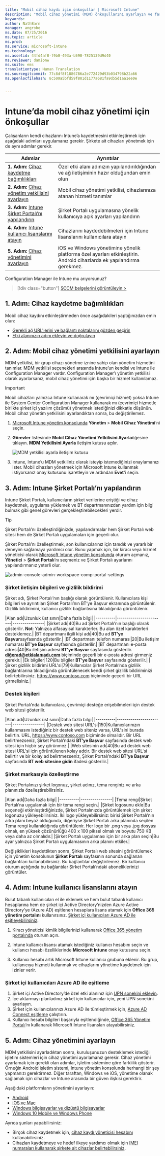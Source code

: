 ```yaml
---
title: "Mobil cihaz kaydı için önkoşullar | Microsoft Intune"
description: "Mobil cihaz yönetimi (MDM) önkoşullarını ayarlayın ve farklı işletim sistemlerini kaydetmeye hazır olun."
keywords: 
author: NathBarn
manager: angrobe
ms.date: 07/25/2016
ms.topic: article
ms.prod: 
ms.service: microsoft-intune
ms.technology: 
ms.assetid: 44fd4af0-f9b0-493a-b590-7825139d9d40
ms.reviewer: damionw
ms.suite: ems
translationtype: Human Translation
ms.sourcegitcommit: 77c8df8f1886786a2e772429d93b034798b22a66
ms.openlocfilehash: 8c500a5bfd59f801d1177a681fa9d55d1aa1ee0e


---
```


# Intune’da mobil cihaz yönetimi için önkoşullar
Çalışanların kendi cihazlarını Intune’a kaydetmesini etkinleştirmek için aşağıdaki adımları uygulamanız gerekir. Şirkete ait cihazları yönetmek için de aynı adımlar gerekir.

|Adımlar|Ayrıntılar|  
|-----------|-------------|  
|**1. Adım:** [Cihaz kaydetme bağımlılıkları](#step-1-device-enrollment-dependencies)|Özel etki alanı adınızın yapılandırıldığından ve ağ iletişiminin hazır olduğundan emin olun|  
|**2. Adım:** [Cihaz yönetim yetkilisini ayarlayın](#step-2-set-mobile-device-management-authority)|Mobil cihaz yönetimi yetkilisi, cihazlarınıza atanan hizmeti tanımlar|
|**3. Adım:** [Intune Şirket Portalı’nı yapılandırın](#step-3-configure-the-intune-company-portal)|Şirket Portalı uygulamasına yönelik kullanıcıya açık ayarları yapılandırın|  
|**4. Adım:** [Intune kullanıcı lisanslarını atayın](#step-4-assign-intune-user-licenses)|Cihazlarını kaydedebilmeleri için Intune lisanslarını kullanıcılara atayın|
|**5. Adım:** [Cihaz yönetimini ayarlayın](#step-5-set-up-device-management)|iOS ve Windows yönetimine yönelik platforma özel ayarları etkinleştirin. Android cihazlarda ek yapılandırma gerekmez.|

Configuration Manager ile Intune mu arıyorsunuz?
> [!div class="button"]
[SCCM belgelerini görüntüleyin >](https://docs.microsoft.com/sccm/mdm/deploy-use/setup-hybrid-mdm)

## 1. Adım: Cihaz kaydetme bağımlılıkları

Mobil cihaz kaydını etkinleştirmeden önce aşağıdakileri yaptığınızdan emin olun:
- [Gerekli ağ URL'lerini ve bağlantı noktalarını gözden geçirin](../get-started/network-infrastructure-requirements-for-microsoft-intune)
- [Etki alanınızın adını ekleyin ve doğrulayın](../get-started/domain-names-for-microsoft-intune)

## 2. Adım: Mobil cihaz yönetimi yetkilisini ayarlayın
MDM yetkilisi, bir grup cihazı yönetme iznine sahip olan yönetim hizmetini tanımlar. MDM yetkilisi seçenekleri arasında Intune’un kendisi ve Intune ile Configuration Manager vardır. Configuration Manager’ı yönetim yetkilisi olarak ayarlarsanız, mobil cihaz yönetimi için başka bir hizmet kullanılamaz.

>[!IMPORTANT]
> Mobil cihazları yalnızca Intune kullanarak mı (çevrimiçi hizmet) yoksa Intune ile System Center Configuration Manager kullanarak mı (çevrimiçi hizmetle birlikte şirket içi yazılım çözümü) yönetmek istediğinizi dikkatle düşünün. Mobil cihaz yönetim yetkilisini ayarlandıktan sonra, bu değiştirilemez.



1.  [Microsoft Intune yönetim konsolunda](http://manage.microsoft.com) **Yönetim** &gt; **Mobil Cihaz Yönetimi**’ni seçin.

2.  **Görevler** listesinde **Mobil Cihaz Yönetimi Yetkilisini Ayarla**öğesine tıklayın. **MDM Yetkilisini Ayarla** iletişim kutusu açılır.

    ![MDM yetkilisi ayarla iletişim kutusu](../media/intune-mdm-authority.png)

3.  Intune, Intune’u MDM yetkiliniz olarak isteyip istemediğinizi onaylamanızı ister. Mobil cihazları yönetmek için Microsoft Intune kullanmak istiyorsanız onay kutusunu işaretleyin ve ardından **Evet**'i seçin.

## 3. Adım: Intune Şirket Portalı’nı yapılandırın

Intune Şirket Portalı, kullanıcıların şirket verilerine eriştiği ve cihaz kaydetmek, uygulama yüklemek ve BT departmanınızdan yardım için bilgi bulmak gibi genel görevleri gerçekleştirebilecekleri yerdir.

> [!TIP]
> Şirket Portalı’nı özelleştirdiğinizde, yapılandırmalar hem Şirket Portalı web sitesi hem de Şirket Portalı uygulamaları için geçerli olur.

Şirket Portalı’nı özelleştirmek, son kullanıcılarınız için tanıdık ve yararlı bir deneyim sağlamaya yardımcı olur. Bunu yapmak için, bir kiracı veya hizmet yöneticisi olarak [Microsoft Intune yönetim konsolunda](https://manage.microsoft.com) oturum açmanız, **Yönetici** &gt; **Şirket Portalı**’nı seçmeniz ve Şirket Portalı ayarlarını yapılandırmanız yeterli olur.

![admin-console-admin-workspace-comp-portal-settings](../media/cp_sa_cpsetup.PNG)

### Şirket iletişim bilgileri ve gizlilik bildirimi

Şirket adı, Şirket Portalı’nın başlığı olarak görüntülenir. Kullanıcılara kişi bilgileri ve ayrıntıları Şirket Portalı’nın BT’ye Başvur ekranında görüntülenir. Gizlilik bildirimini, kullanıcı gizlilik bağlantısına tıkladığında görüntülenir.

|Alan adı|Uzunluk üst sınırı|Daha fazla bilgi|
    |----------|------------------------|----------------|
    |Şirket adı|40|Bu ad Şirket Portalı’nın başlığı olarak gösterilir. **Not**: Yalnızca alfasayısal karakterler. Bu alan özel karakterleri desteklemez.|
    |BT departmanı ilgili kişi adı|40|Bu ad **BT’ye Başvur**sayfasında gösterilir.|
    |BT departmanı telefon numarası|20|Bu iletişim numarası **BT'ye Başvur** sayfasında gösterilir.|
    |BT departmanı e-posta adresi|40|Bu iletişim adresi **BT'ye Başvur** sayfasında gösterilir. **diğerad@etkialanıadı.com** biçiminde geçerli bir e-posta adresi girmeniz gerekir.|
    |Ek bilgiler|120|Bu bilgiler **BT'ye Başvur** sayfasında gösterilir.|
    |Şirket gizlilik bildirimi URL'si|79|Kullanıcılar Şirket Portalı’nda gizlilik bağlantılarına tıkladığında görüntülenecek kendi şirket gizlilik bildiriminizi belirtebilirsiniz. https://www.contoso.com biçiminde geçerli bir URL girmelisiniz.|

### Destek kişileri
Şirket Portalı’nda kullanıcılara, çevrimiçi desteğe erişebilmeleri için destek web sitesi gösterilir.

|Alan adı|Uzunluk üst sınırı|Daha fazla bilgi|
    |----------|------------------------|----------------|
    |Destek web sitesi URL'si|150|Kullanıcılarınızın kullanmasını istediğiniz bir destek web siteniz varsa, URL'sini burada belirtin. URL, https://www.contoso.com biçiminde olmalıdır. Bir URL belirtmezseniz, Şirket Portalı’ndaki **BT'ye Başvur** sayfasında destek web sitesi için hiçbir şey görünmez.|
    |Web sitesinin adı|40|Bu ad destek web sitesi URL'si için görüntülenen kolay addır. Bir destek web sitesi URL'si belirtir ve bir kolay ad belirtmezseniz, Şirket Portalı’ndaki **BT'ye Başvur** sayfasında **BT web sitesine gidin** ifadesi gösterilir.|


### Şirket markasıyla özelleştirme

Şirket Portalınızı şirket logonuz, şirket adınız, tema renginiz ve arka planınızla özelleştirebilirsiniz.

|Alan adı|Daha fazla bilgi|
    |----------|----------------|
    |Tema rengi|Şirket Portalı’na uygulamak için bir tema rengi seçin.|
    |Şirket logosunu ekle|Bu seçeneği etkinleştirdiğinizde, Şirket Portalınızda görüntülemek için şirket logonuzu yükleyebilirsiniz. İki logo yükleyebilirsiniz: birisi Şirket Portalı’nın arka planı beyaz olduğunda, diğeriyse Şirket Portalı arka planında seçilen Tema rengi kullanıldığında görüntülenir. Her logo bir .png veya .jpg dosyası olmalı, en yüksek çözünürlüğü 400 x 100 piksel olmalı ve boyutu 750 KB veya daha az olmalıdır.|
    |Şirket Portalı uygulaması için bir arka plan seçin|Bu ayar yalnızca Şirket Portalı uygulamasının arka planını etkiler.|


Değişiklikleri kaydettikten sonra, Şirket Portalı web sitesini görüntülemek için yönetim konsolunun **Şirket Portalı** sayfasının sonunda sağlanan bağlantıları kullanabilirsiniz. Bu bağlantılar değiştirilemez. Bir kullanıcı oturum açtığında bu bağlantılar Şirket Portalı’ndaki aboneliklerinizi görüntüler.

## 4. Adım: Intune kullanıcı lisanslarını atayın

Bulut tabanlı kullanıcıları el ile eklemek ve hem bulut tabanlı kullanıcı hesaplarına hem de şirket içi Active Directory’nizden Azure Active Directory’ye (Azure AD) eşitlenen hesaplara lisans atamak için **Office 365 yönetim portalını** kullanırsınız. [Şirket içi kullanıcıları Azure AD ile eşitleyebilirsiniz](../get-started/domain-names-for-microsoft-intune#to-synchronize-on-premises-users-with-azure-ad.md).

1.  Kiracı yöneticisi kimlik bilgilerinizi kullanarak [Office 365 yönetim portalında](https://portal.office.com/Admin/Default.aspx) oturum açın.

2.  Intune kullanıcı lisansı atamak istediğiniz kullanıcı hesabını seçin ve kullanıcı hesabı özelliklerinde **Microsoft Intune** onay kutusunu seçin.

3.  Kullanıcı hesabı artık Microsoft Intune kullanıcı grubuna eklenir. Bu grup, kullanıcıya hizmeti kullanmak ve cihazlarını yönetime kaydetmek için izinler verir.

### Şirket içi kullanıcıları Azure AD ile eşitleme

1. Şirket içi Active Directory’de özel etki alanınız için [UPN sonekini ekleyin](https://technet.microsoft.com/en-us/library/cc772007.aspx).
2. İçe aktarmayı planladınız şirket için kullanıcılar için, yeni UPN sonekini ayarlayın.
3. Şirket için kullanıcılarınızı Azure AD ile tümleştirmek için, [Azure AD Connect eşitleme](https://azure.microsoft.com/en-us/documentation/articles/active-directory-aadconnect/) çalıştırın.
4. Kullanıcı hesabı bilgileri başarıyla eşitlendiğinde, [Office 365 Yönetim Portalı](https://portal.office.com/Admin/Default.aspx)’nı kullanarak Microsoft Intune lisansları atayabilirsiniz.

## 5. Adım: Cihaz yönetimini ayarlayın
MDM yetkilisini ayarladıktan sonra, kuruluşunuzun desteklemek istediği işletim sistemleri için cihaz yönetimi ayarlamanız gerekir. Cihaz yönetimi ayarlamak için gerekli olan adımlar, işletim sistemine göre farklılık gösterir. Örneğin Android işletim sistemi, Intune yönetim konsolunda herhangi bir şey yapmanızı gerektirmez. Diğer taraftan, Windows ve iOS, yönetime olanak sağlamak için cihazlar ve Intune arasında bir güven ilişkisi gerektirir.

Aşağıdaki platformların yönetimini ayarlayın:
- [Android](set-up-android-management-with-microsoft-intune.md)
- [iOS ve Mac](set-up-ios-and-mac-management-with-microsoft-intune.md)
- [Windows bilgisayarlar ve dizüstü bilgisayarlar](set-up-windows-device-management-with-microsoft-intune.md)
- [Windows 10 Mobile ve Windows Phone](set-up-windows-phone-management-with-microsoft-intune.md)

Ayrıca şunları yapabilirsiniz:
 - Birçok cihaz kaydetmek için, [cihaz kaydı yöneticisi hesabını](enroll-corporate-owned-devices-with-the-device-enrollment-manager-in-microsoft-intune.md) kullanabilirsiniz.
 - Cihazları kaydetmeye ve hedef ilkeye yardımcı olmak için [IMEI numaraları kullanarak şirkete ait cihazlar belirtebilirsiniz](specify-corporate-owned-devices-with-international-mobile-equipment-identity-imei-numbers.md).



<!--HONumber=Oct16_HO2-->


